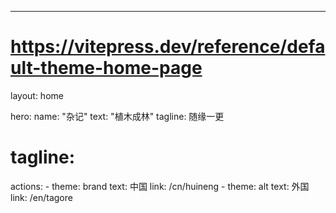 ---
# https://vitepress.dev/reference/default-theme-home-page
layout: home

hero:
  name: "杂记"
  text: "植木成林"
  tagline: 随缘一更
  # tagline: 
  actions:
    - theme: brand
      text: 中国
      link: /cn/huineng
    - theme: alt
      text: 外国
      link: /en/tagore


